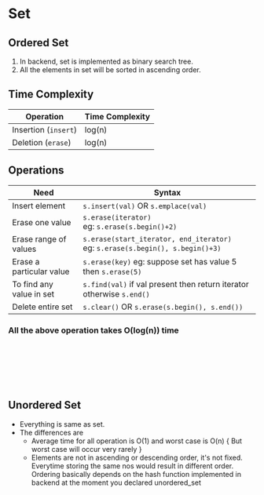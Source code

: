 # Set

## Ordered Set

1. In backend, set is implemented as binary search tree.
2. All the elements in set will be sorted in ascending order.

## Time Complexity

| Operation            | Time Complexity |
| -------------------- | --------------- |
| Insertion (`insert`) | log(n)          |
| Deletion (`erase`)   | log(n)          |

## Operations

| Need                     | Syntax                                                                               |
| ------------------------ | ------------------------------------------------------------------------------------ |
| Insert element           | `s.insert(val)` OR `s.emplace(val)`                                                  |
| Erase one value          | `s.erase(iterator)` <br /> eg: `s.erase(s.begin()+2)`                                |
| Erase range of values    | `s.erase(start_iterator, end_iterator)` <br /> eg: `s.erase(s.begin(), s.begin()+3)` |
| Erase a particular value | `s.erase(key)` eg: suppose set has value 5 then `s.erase(5)`                         |
| To find any value in set | `s.find(val)` if val present then return iterator otherwise `s.end()`                |
| Delete entire set        | `s.clear()` OR `s.erase(s.begin(), s.end())`                                         |

### All the above operation takes O(log(n)) time

<br><br><br><br><br>

## Unordered Set

- Everything is same as set.
- The differences are
  - Average time for all operation is O(1) and worst case is O(n) { But worst case will occur very rarely }
  - Elements are not in ascending or descending order, it's not fixed. Everytime storing the same nos would result in different order. Ordering basically depends on the hash function implemented in backend at the moment you declared unordered_set
